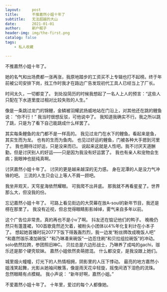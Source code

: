 ```yaml
---
layout:     post
title:      不推嘉然小姐十年了
subtitle:   无法超越的大山
date:       2021-01-01
author:     新户眠子
header-img: img/the-first.png
catalog: false
tags:
    - 私人收藏

---
```


不推嘉然小姐十年了。  

她的名气和出场费都一涨再涨，我原地踏步的工资买不上专辑也打不起榜。终于年前被公司安排下岗，找工作时我才在路边广告发现初代工具人已经当上了厂长。

 时间太久，一切都变了。  到处投简历的时候我想起了一名人上人的预言：“这些人只配在下水道里度过相对比较失败的人生。” 

像是一条跳过龙门的锦鲤，金鳞被羽耀武扬威地站在门沿上，对其他还在跳的鲤鱼说： “你不行！” 我当时很想反驳，可他说中了。 我知道我确实不行。我之所以跳了跳，只是为了看下自己能跳成什么样罢了。 

其实每条鲤鱼的龙门都不是一样高的。 我见过龙门在水下的鲤鱼。看起来是鱼，其实生而为龙。 也有的生而为鱼肉。 也见过好运的鲤鱼，门被各种大手摁到河里了。 我也期待过好运，只是没来而已。 说起来这就是人性吧。我不讨厌天道酬勤，但是讨厌别人的好运——只是因为我没有好运罢了。 我也有亲人和宠物会生病；我眼神也挺纯真啊。 



 讨厌嘉然小姐十年了。 讨厌的更是越来越深的无力感。 身在泥潭的人是没力气冲锋的吧。 三流的人生只会让上等人不屑一顾吧。

 我坐井观天，天穹星海依然耀眼。 可我爬不出井底。 那我就不再看星星了。世界那么大，但没我的份。  

忘记嘉然小姐十年了。 可路上看见街边的大荧幕在放A-soul的新年节目，我还是楞在那里了。 我没有近视，但总觉得眼睛影影绰绰，雾气来自多年以前。

 这个广告位非常贵。真的再也不是小v了啊。 抖友还在惦记他们的鸭子。 晚晚仍然只有蓬蓬裙，100首歌竟然还欠着，被粉头小团体以4%年化复利计在小本子了。 想起她首播时玩2077下饭下得轰轰烈烈，我一边发“粉丝牌改成晚饭人吧” “和嘉然珈乐凑加碗饭” “和乃琳凑来碗饭”一边忍住刷“和贝拉组拉碗饭”的冲动。 solo依然拉跨，参团照旧神C。 贝拉总是六边形战士，乃琳养了成吨的gachi，珈乐还是那个硬壳软妹。 嘉然小姐依然卖萌摁混。 什么都没变，是我没跟上她们。

 城里烟火幢幢，灯光下的人热情相拥，阴影里的人压下悸动。  最亮的地方嘉然小姐浅笑起舞，光影从她袖间散落，像是雨天花伞轻旋，摇曳间洒下泪色的流珠。 忽然眼睛有点模糊。 我小声说： “新年好啊，嘉然小姐。” 

 不爱嘉然小姐十年了。 十年里，爱过的每个人都像她。